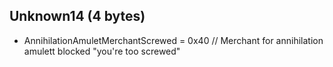 ## Unknown14 (4 bytes)

* AnnihilationAmuletMerchantScrewed = 0x40 // Merchant for annihilation amulett blocked "you're too screwed"